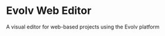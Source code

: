 Evolv Web Editor
==========================
A visual editor for web-based projects using the Evolv platform

